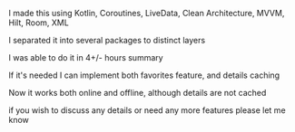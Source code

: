 I made this using Kotlin, Coroutines, LiveData, Clean Architecture, MVVM, Hilt, Room, XML

I separated it into several packages to distinct layers

I was able to do it in 4+/- hours summary

If it's needed I can implement both favorites feature, and details caching

Now it works both online and offline, although details are not cached

if you wish to discuss any details or need any more features please let me know
